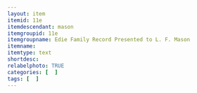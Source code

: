 ```yaml
---
layout: item
itemid: 11e
itemdescendant: mason
itemgroupid: 11e
itemgroupname: Edie Family Record Presented to L. F. Mason
itemname:
itemtype: text
shortdesc: 
relabelphoto: TRUE
categories: [  ]
tags: [  ]
---
```







